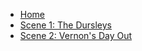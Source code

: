 * [Home](README.md)
* [Scene 1: The Dursleys](scenes/scene-1.md)
* [Scene 2: Vernon's Day Out](scenes/scene-2.md)
